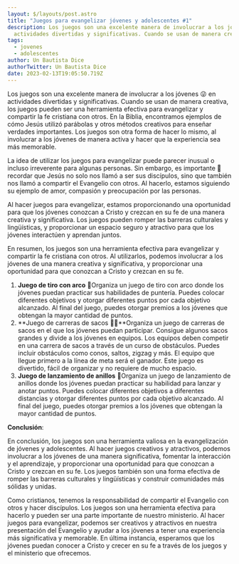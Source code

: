 ```yaml
---
layout: $/layouts/post.astro
title: "Juegos para evangelizar jóvenes y adolescentes #1"
description: Los juegos son una excelente manera de involucrar a los jóvenes en
  actividades divertidas y significativas. Cuando se usan de manera creativa...
tags:
  - jovenes
  - adolescentes
author: Un Bautista Dice
authorTwitter: Un Bautista Dice
date: 2023-02-13T19:05:50.719Z
---
```

Los juegos son una excelente manera de involucrar a los jóvenes 😜 en actividades divertidas y significativas. Cuando se usan de manera creativa, los juegos pueden ser una herramienta efectiva para evangelizar y compartir la fe cristiana con otros. En la Biblia, encontramos ejemplos de cómo Jesús utilizó parábolas y otros métodos creativos para enseñar verdades importantes. Los juegos son otra forma de hacer lo mismo, al involucrar a los jóvenes de manera activa y hacer que la experiencia sea más memorable.

La idea de utilizar los juegos para evangelizar puede parecer inusual o incluso irreverente para algunas personas. Sin embargo, es importante 🤔 recordar que Jesús no solo nos llamó a ser sus discípulos, sino que también nos llamó a compartir el Evangelio con otros. Al hacerlo, estamos siguiendo su ejemplo de amor, compasión y preocupación por las personas.

Al hacer juegos para evangelizar, estamos proporcionando una oportunidad para que los jóvenes conozcan a Cristo y crezcan en su fe de una manera creativa y significativa. Los juegos pueden romper las barreras culturales y lingüísticas, y proporcionar un espacio seguro y atractivo para que los jóvenes interactúen y aprendan juntos.

En resumen, los juegos son una herramienta efectiva para evangelizar y compartir la fe cristiana con otros. Al utilizarlos, podemos involucrar a los jóvenes de una manera creativa y significativa, y proporcionar una oportunidad para que conozcan a Cristo y crezcan en su fe.

1. **Juego de tiro con arco** 🏹Organiza un juego de tiro con arco donde los jóvenes puedan practicar sus habilidades de puntería. Puedes colocar diferentes objetivos y otorgar diferentes puntos por cada objetivo alcanzado. Al final del juego, puedes otorgar premios a los jóvenes que obtengan la mayor cantidad de puntos.
2. **Juego de carreras de sacos 🏃🏼**Organiza un juego de carreras de sacos en el que los jóvenes puedan participar. Consigue algunos sacos grandes y divide a los jóvenes en equipos. Los equipos deben competir en una carrera de sacos a través de un curso de obstáculos. Puedes incluir obstáculos como conos, saltos, zigzag y más. El equipo que llegue primero a la línea de meta será el ganador. Este juego es divertido, fácil de organizar y no requiere de mucho espacio.
3. **Juego de lanzamiento de anillos** 👀Organiza un juego de lanzamiento de anillos donde los jóvenes puedan practicar su habilidad para lanzar y anotar puntos. Puedes colocar diferentes objetivos a diferentes distancias y otorgar diferentes puntos por cada objetivo alcanzado. Al final del juego, puedes otorgar premios a los jóvenes que obtengan la mayor cantidad de puntos.

**Conclusión**:

En conclusión, los juegos son una herramienta valiosa en la evangelización de jóvenes y adolescentes. Al hacer juegos creativos y atractivos, podemos involucrar a los jóvenes de una manera significativa, fomentar la interacción y el aprendizaje, y proporcionar una oportunidad para que conozcan a Cristo y crezcan en su fe. Los juegos también son una forma efectiva de romper las barreras culturales y lingüísticas y construir comunidades más sólidas y unidas.

Como cristianos, tenemos la responsabilidad de compartir el Evangelio con otros y hacer discípulos. Los juegos son una herramienta efectiva para hacerlo y pueden ser una parte importante de nuestro ministerio. Al hacer juegos para evangelizar, podemos ser creativos y atractivos en nuestra presentación del Evangelio y ayudar a los jóvenes a tener una experiencia más significativa y memorable. En última instancia, esperamos que los jóvenes puedan conocer a Cristo y crecer en su fe a través de los juegos y el ministerio que ofrecemos.